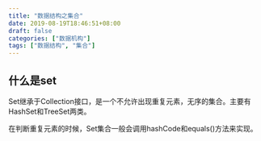 ```yaml
---
title: "数据结构之集合"
date: 2019-08-19T18:46:51+08:00
draft: false
categories: ["数据机构"]
tags: ["数据结构", "集合"]
---
```


## 什么是set

Set继承于Collection接口，是一个不允许出现重复元素，无序的集合。主要有HashSet和TreeSet两类。

在判断重复元素的时候，Set集合一般会调用hashCode和equals()方法来实现。


